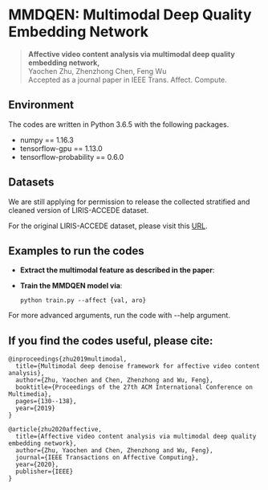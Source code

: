 # MMDQEN: Multimodal Deep Quality Embedding Network


 >**Affective video content analysis via multimodal deep quality embedding network,**  
 >Yaochen Zhu, Zhenzhong Chen, Feng Wu  
 >Accepted as a journal paper in IEEE Trans. Affect. Compute.

## Environment

The codes are written in Python 3.6.5 with the following packages.  

- numpy == 1.16.3
- tensorflow-gpu == 1.13.0
- tensorflow-probability == 0.6.0

## Datasets

We are still applying for permission to release the collected stratified and cleaned version of LIRIS-ACCEDE dataset.

For the original LIRIS-ACCEDE dataset, please visit this [URL](https://liris-accede.ec-lyon.fr).

## Examples to run the codes

- **Extract the multimodal feature as described in the paper**: 

- **Train the MMDQEN model via**: 
	
	```python train.py --affect {val, aro}```

For more advanced arguments, run the code with --help argument.
  

## If you find the codes useful, please cite:

	@inproceedings{zhu2019multimodal,
	  title={Multimodal deep denoise framework for affective video content analysis},
	  author={Zhu, Yaochen and Chen, Zhenzhong and Wu, Feng},
	  booktitle={Proceedings of the 27th ACM International Conference on Multimedia},
	  pages={130--138},
	  year={2019}
	}

	@article{zhu2020affective,
	  title={Affective video content analysis via multimodal deep quality embedding network},
	  author={Zhu, Yaochen and Chen, Zhenzhong and Wu, Feng},
	  journal={IEEE Transactions on Affective Computing},
	  year={2020},
	  publisher={IEEE}
	}